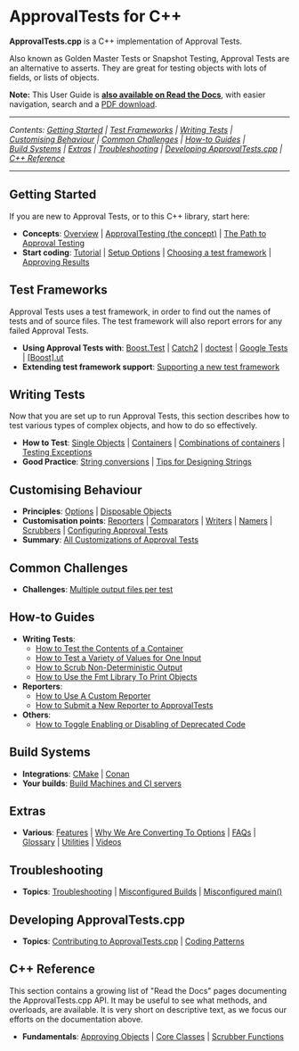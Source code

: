 <a id="top"></a>

# ApprovalTests for C++

**ApprovalTests.cpp** is a C++ implementation of Approval Tests.

Also known as Golden Master Tests or Snapshot Testing, Approval Tests
are an alternative to asserts. They are great for testing objects with
lots of fields, or lists of objects.

**Note:** This User Guide is [**also available on Read the Docs**](https://approvaltestscpp.readthedocs.io/en/latest/), with easier navigation, search and a [PDF download](https://approvaltestscpp.readthedocs.io/_/downloads/en/latest/pdf/).

----

*Contents:&nbsp;[Getting&nbsp;Started](#getting-started)
| [Test&nbsp;Frameworks](#test-frameworks)
| [Writing&nbsp;Tests](#writing-tests)
| [Customising&nbsp;Behaviour](#customising-behaviour)
| [Common&nbsp;Challenges](#common-challenges)
| [How-to&nbsp;Guides](#how-to-guides)
| [Build&nbsp;Systems](#build-systems)
| [Extras](#extras)
| [Troubleshooting](#troubleshooting)
| [Developing&nbsp;ApprovalTests.cpp](#developing-approvaltestscpp)
| [C++ Reference](#c-reference)*

----

## Getting Started

If you are new to Approval Tests, or to this C++ library, start here:

  - **Concepts**:
    [Overview](/doc/Overview.md#top) |
    [ApprovalTesting (the concept)](/doc/ApprovalTestingConcept.md#top) |
    [The Path to Approval Testing](/doc/PathToApprovalTesting.md#top)
  - **Start coding**:
    [Tutorial](/doc/Tutorial.md#top) |
    [Setup Options](/doc/Setup.md#top) |
    [Choosing a test framework](/doc/GettingStarted.md#top) |
    [Approving Results](/doc/ApprovingResults.md#top)

## Test Frameworks

Approval Tests uses a test framework, in order to find out the names of
tests and of source files. The test framework will also report errors
for any failed Approval Tests.

  - **Using Approval Tests with**:
    [Boost.Test](/doc/UsingBoostTest.md#top) |
    [Catch2](/doc/UsingCatch.md#top) |
    [doctest](/doc/UsingDoctest.md#top) |
    [Google Tests](/doc/UsingGoogleTests.md#top) |
    [\[Boost\].ut](/doc/UsingUT.md#top)
  - **Extending test framework support**:
    [Supporting a new test framework](/doc/SupportingNewTestFramework.md#top)

## Writing Tests

Now that you are set up to run Approval Tests, this section describes
how to test various types of complex objects, and how to do so
effectively.

  - **How to Test**: [Single
    Objects](/doc/TestingSingleObjects.md#top) |
    [Containers](/doc/TestingContainers.md#top) |
    [Combinations of containers](/doc/TestingCombinations.md#top) |
    [Testing Exceptions](/doc/TestingExceptions.md#top)
  - **Good Practice**:
    [String conversions](/doc/ToString.md#top) |
    [Tips for Designing Strings](/doc/explanations/TipsForDesigningStrings.md#top)

## Customising Behaviour

  - **Principles**:
    [Options](/doc/Options.md#top) |
    [Disposable Objects](/doc/DisposableObjects.md#top)
  - **Customisation points**:
    [Reporters](/doc/Reporters.md#top) |
    [Comparators](/doc/CustomComparators.md#top) |
    [Writers](/doc/Writers.md#top) |
    [Namers](/doc/Namers.md#top) |
    [Scrubbers](/doc/explanations/Scrubbers.md#top) |
    [Configuring Approval Tests](/doc/Configuration.md#top)
  - **Summary**:
    [All Customizations of Approval Tests](/doc/AllCustomizations.md#top)

## Common Challenges

  - **Challenges**:
    [Multiple output files per test](/doc/MultipleOutputFilesPerTest.md#top)

## How-to Guides

- **Writing Tests**:
    - [How to Test the Contents of a Container](/doc/how_tos/TestContainerContents.md#top)        
    - [How to Test a Variety of Values for One Input](/doc/how_tos/TestAVarietyOfValues.md#top)
    - [How to Scrub Non-Deterministic Output](/doc/how_tos/ScrubNonDeterministicOutput.md#top)
    - [How to Use the Fmt Library To Print Objects](/doc/how_tos/UseTheFmtLibraryToPrintObjects.md#top)
 - **Reporters**:
   - [How to Use A Custom Reporter](/doc/how_tos/UseACustomReporter.md#top)
   - [How to Submit a New Reporter to ApprovalTests](/doc/how_tos/SubmitANewReporterToApprovalTests.md#top)
 - **Others**:
   - [How to Toggle Enabling or Disabling of Deprecated Code](/doc/how_tos/ToggleDeprecatedCode.md#top)
 

## Build Systems

  - **Integrations**:
    [CMake](/doc/CMakeIntegration.md#top) |
    [Conan](/doc/ConanIntegration.md#top)
  - **Your builds**:
    [Build Machines and CI servers](/doc/BuildMachinesAndCI.md#top)

## Extras

  - **Various**:
    [Features](/doc/Features.md#top) |
    [Why We Are Converting To Options](/doc/explanations/WhyWeAreConvertingToOptions.md#top) |
    [FAQs](/doc/FAQ.md#top) |
    [Glossary](/doc/Glossary.md#top) |
    [Utilities](/doc/Utilities.md#top) |
    [Videos](/doc/Videos.md#top)

## Troubleshooting

  - **Topics**:
    [Troubleshooting](/doc/Troubleshooting.md#top) |
    [Misconfigured Builds](/doc/TroubleshootingMisconfiguredBuild.md#top) |
    [Misconfigured main()](/doc/TroubleshootingMisconfiguredMain.md#top)

## Developing ApprovalTests.cpp

  - **Topics**:
    [Contributing to ApprovalTests.cpp](/doc/Contributing.md#top) |
    [Coding Patterns](/doc/CodingPatterns.md#top)

## C++ Reference

This section contains a growing list of "Read the Docs" pages documenting the ApprovalTests.cpp API. It may be useful to see what methods, and overloads, are available. It is very short on descriptive text, as we focus our efforts on the documentation above.

  - **Fundamentals**: [Approving Objects](https://approvaltestscpp.readthedocs.io/en/latest/api/approving.html) | [Core Classes](https://approvaltestscpp.readthedocs.io/en/latest/api/core.html) | [Scrubber Functions](https://approvaltestscpp.readthedocs.io/en/latest/api/scrubbers.html)


